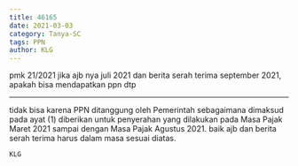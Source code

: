 ```yaml
---
title: 46165
date: 2021-03-03
category: Tanya-SC
tags: PPN
author: KLG
---
```


pmk 21/2021 jika ajb nya juli 2021 dan berita serah terima september 2021, apakah bisa mendapatkan ppn dtp

---

tidak bisa karena PPN ditanggung oleh Pemerintah sebagaimana dimaksud pada ayat (1) diberikan untuk penyerahan yang dilakukan pada Masa Pajak Maret 2021 sampai dengan Masa Pajak Agustus 2021. baik ajb dan berita serah terima harus dalam masa sesuai diatas.

`KLG`
